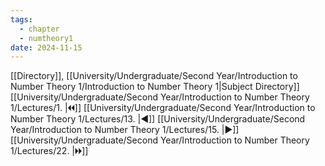 ```yaml
---
tags:
  - chapter
  - numtheory1
date: 2024-11-15
---
```

[[Directory]], [[University/Undergraduate/Second Year/Introduction to Number Theory 1/Introduction to Number Theory 1|Subject Directory]]
[[University/Undergraduate/Second Year/Introduction to Number Theory 1/Lectures/1. |🞀🞀]] [[University/Undergraduate/Second Year/Introduction to Number Theory 1/Lectures/13. |◀]] [[University/Undergraduate/Second Year/Introduction to Number Theory 1/Lectures/15. |▶]] [[University/Undergraduate/Second Year/Introduction to Number Theory 1/Lectures/22. |🞂🞂]]
# 
## 
### 